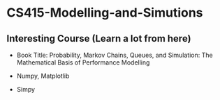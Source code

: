 # CS415-Modelling-and-Simutions

## Interesting Course (Learn a lot from here)

- Book Title: Probability, Markov Chains, Queues, and Simulation: The Mathematical Basis of Performance Modelling

- Numpy, Matplotlib
- Simpy
